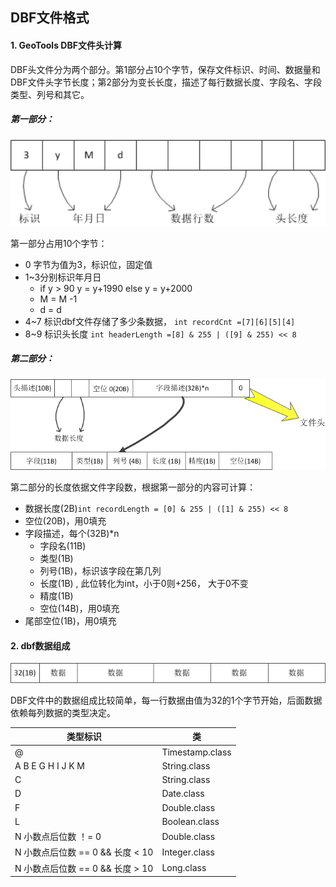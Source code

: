 ## DBF文件格式

#### 1. GeoTools DBF文件头计算

DBF头文件分为两个部分。第1部分占10个字节，保存文件标识、时间、数据量和DBF文件头字节长度；第2部分为变长长度，描述了每行数据长度、字段名、字段类型、列号和其它。

##### 第一部分：

<img src="dbf文件\dbf文件头1.jpg" alt="dbf文件头1" style="zoom:150%;" />

第一部分占用10个字节：

- 0 字节为值为3，标识位，固定值
- 1~3分别标识年月日
  - if y > 90  y  = y+1990  else y = y+2000
  - M = M -1
  - d = d
- 4~7 标识dbf文件存储了多少条数据， `int recordCnt =[7][6][5][4] `
- 8~9 标识头长度 `int headerLength =[8] & 255 | ([9] & 255) << 8 `

##### 第二部分：

![dbf文件头2](dbf文件\dbf文件头2.jpg)

第二部分的长度依据文件字段数，根据第一部分的内容可计算：

- 数据长度(2B)`int recordLength = [0] & 255 | ([1] & 255) << 8 `
- 空位(20B)，用0填充
- 字段描述，每个(32B)*n
  - 字段名(11B)
  - 类型(1B)
  - 列号(1B)，标识该字段在第几列
  - 长度(1B) ,  此位转化为int，小于0则+256， 大于0不变
  - 精度(1B)
  - 空位(14B)，用0填充
- 尾部空位(1B)，用0填充

#### 2. dbf数据组成



![dbf文件内容](dbf文件\dbf文件内容.jpg)

DBF文件中的数据组成比较简单，每一行数据由值为32的1个字节开始，后面数据依赖每列数据的类型决定。

| 类型标识                         | 类              |
| -------------------------------- | --------------- |
| @                                | Timestamp.class |
| A B E G H I J K M                | String.class    |
| C                                | String.class    |
| D                                | Date.class      |
| F                                | Double.class    |
| L                                | Boolean.class   |
| N 小数点后位数 ！= 0             | Double.class    |
| N 小数点后位数 == 0 && 长度 < 10 | Integer.class   |
| N 小数点后位数 == 0 && 长度 > 10 | Long.class      |



